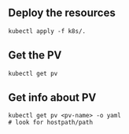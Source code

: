 ## Deploy the resources
```shell
kubectl apply -f k8s/.
```

## Get the PV
```shell
kubectl get pv
```

## Get info about PV
```shell
kubectl get pv <pv-name> -o yaml
# look for hostpath/path
 ```


